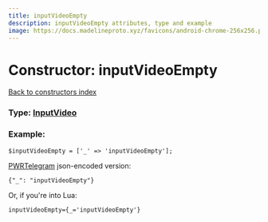 ```yaml
---
title: inputVideoEmpty
description: inputVideoEmpty attributes, type and example
image: https://docs.madelineproto.xyz/favicons/android-chrome-256x256.png
---
```

# Constructor: inputVideoEmpty  
[Back to constructors index](index.md)






### Type: [InputVideo](../types/InputVideo.md)


### Example:

```
$inputVideoEmpty = ['_' => 'inputVideoEmpty'];
```  

[PWRTelegram](https://pwrtelegram.xyz) json-encoded version:

```
{"_": "inputVideoEmpty"}
```


Or, if you're into Lua:  


```
inputVideoEmpty={_='inputVideoEmpty'}

```


